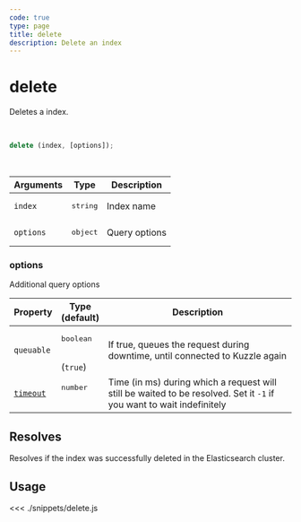 ```yaml
---
code: true
type: page
title: delete
description: Delete an index
---
```


# delete

Deletes a index.

<br/>

```js
delete (index, [options]);
```

<br/>

| Arguments | Type              | Description   |
| --------- | ----------------- | ------------- |
| `index`   | <pre>string</pre> | Index name    |
| `options` | <pre>object</pre> | Query options |

### options

Additional query options

| Property   | Type<br/>(default)              | Description                                                                                                           |
| ---------- | ------------------------------- | --------------------------------------------------------------------------------------------------------------------- |
| `queuable` | <pre>boolean</pre><br/>(`true`) | If true, queues the request during downtime, until connected to Kuzzle again                                          |
| [`timeout`](/sdk/7/core-classes/kuzzle/query#timeout)  | <pre>number</pre><br/>          | Time (in ms) during which a request will still be waited to be resolved. Set it `-1` if you want to wait indefinitely |

## Resolves

Resolves if the index was successfully deleted in the Elasticsearch cluster.

## Usage

<<< ./snippets/delete.js
